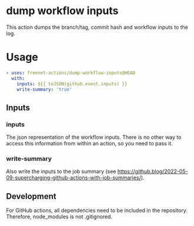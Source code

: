 # dump workflow inputs

This action dumps the branch/tag, commit hash and workflow inputs to the log.

# Usage

```yaml
- uses: freenet-actions/dump-workflow-inputs@HEAD
  with:
    inputs: ${{ toJSON(github.event.inputs) }}
    write-summary: 'true'
```

## Inputs
### inputs
The json representation of the workflow inputs. There is no other way to access this information from within an action, so you need to pass it.
### write-summary
Also write the inputs to the job summary (see https://github.blog/2022-05-09-supercharging-github-actions-with-job-summaries/).

## Development

For GitHub actions, all dependencies need to be included in the repository. Therefore, node_modules is not .gitignored.
